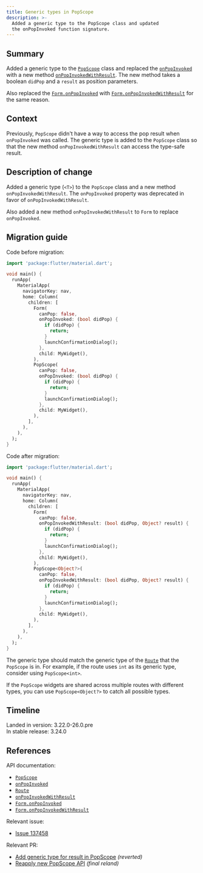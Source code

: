 ```yaml
---
title: Generic types in PopScope
description: >-
  Added a generic type to the PopScope class and updated
  the onPopInvoked function signature.
---
```


## Summary

Added a generic type to the [`PopScope`][] class and replaced
the [`onPopInvoked`][] with a new method [`onPopInvokedWithResult`][].
The new method takes a boolean `didPop` and a `result` as position parameters.

Also replaced the [`Form.onPopInvoked`] with [`Form.onPopInvokedWithResult`][]
for the same reason.

## Context

Previously, `PopScope` didn't have a way to access
the pop result when `onPopInvoked` was called.
The generic type is added to the `PopScope` class so that
the new method `onPopInvokedWithResult` can access the type-safe result.

## Description of change

Added a generic type (`<T>`) to the `PopScope` class and
a new method `onPopInvokedWithResult`. 
The `onPopInvoked` property was deprecated in favor of `onPopInvokedWithResult`.

Also added a new method `onPopInvokedWithResult`
to `Form` to replace `onPopInvoked`.

## Migration guide

Code before migration:

```dart
import 'package:flutter/material.dart';

void main() {
  runApp(
    MaterialApp(
      navigatorKey: nav,
      home: Column(
        children: [
          Form(
            canPop: false,
            onPopInvoked: (bool didPop) {
              if (didPop) {
                return;
              }
              launchConfirmationDialog();
            },
            child: MyWidget(),
          ),
          PopScope(
            canPop: false,
            onPopInvoked: (bool didPop) {
              if (didPop) {
                return;
              }
              launchConfirmationDialog();
            },
            child: MyWidget(),
          ),
        ],
      ),
    ),
  );
}
```

Code after migration:

```dart
import 'package:flutter/material.dart';

void main() {
  runApp(
    MaterialApp(
      navigatorKey: nav,
      home: Column(
        children: [
          Form(
            canPop: false,
            onPopInvokedWithResult: (bool didPop, Object? result) {
              if (didPop) {
                return;
              }
              launchConfirmationDialog();
            },
            child: MyWidget(),
          ),
          PopScope<Object?>(
            canPop: false,
            onPopInvokedWithResult: (bool didPop, Object? result) {
              if (didPop) {
                return;
              }
              launchConfirmationDialog();
            },
            child: MyWidget(),
          ),
        ],
      ),
    ),
  );
}
```

The generic type should match the generic type of the [`Route`][]
that the `PopScope` is in.
For example, if the route uses `int` as its generic type,
consider using `PopScope<int>`.

If the `PopScope` widgets are shared across multiple routes with
different types, you can use `PopScope<Object?>` to catch all possible types.

## Timeline

Landed in version: 3.22.0-26.0.pre<br>
In stable release: 3.24.0

## References

API documentation:

* [`PopScope`][]
* [`onPopInvoked`][]
* [`Route`][]
* [`onPopInvokedWithResult`][]
* [`Form.onPopInvoked`][]
* [`Form.onPopInvokedWithResult`][]

Relevant issue:

* [Issue 137458][]

Relevant PR:

* [Add generic type for result in PopScope][] _(reverted)_
* [Reapply new PopScope API][] _(final reland)_

[Add generic type for result in PopScope]: {{site.repo.flutter}}/pull/139164
[Reapply new PopScope API]: {{site.repo.flutter}}/pull/147607
[`PopScope`]: {{site.api}}/flutter/widgets/PopScope-class.html
[`Route`]: {{site.api}}/flutter/widgets/Route-class.html
[`onPopInvoked`]: {{site.api}}/flutter/widgets/PopScope/onPopInvoked.html
[`onPopInvokedWithResult`]: {{site.api}}/flutter/widgets/PopScope/onPopInvokedWithResult.html
[`Form.onPopInvoked`]: {{site.api}}/flutter/widgets/Form/onPopInvoked.html
[`Form.onPopInvokedWithResult`]: {{site.api}}/flutter/widgets/Form/onPopInvokedWithResult.html
[Issue 137458]: {{site.repo.flutter}}/issues/137458
